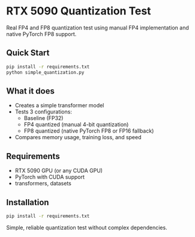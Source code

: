 # RTX 5090 Quantization Test

Real FP4 and FP8 quantization test using manual FP4 implementation and native PyTorch FP8 support.

## Quick Start

```bash
pip install -r requirements.txt
python simple_quantization.py
```

## What it does

- Creates a simple transformer model
- Tests 3 configurations:
  - Baseline (FP32)
  - FP4 quantized (manual 4-bit quantization)
  - FP8 quantized (native PyTorch FP8 or FP16 fallback)
- Compares memory usage, training loss, and speed

## Requirements

- RTX 5090 GPU (or any CUDA GPU)
- PyTorch with CUDA support
- transformers, datasets

## Installation

```bash
pip install -r requirements.txt
```

Simple, reliable quantization test without complex dependencies.